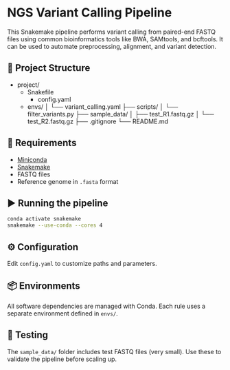 # NGS Variant Calling Pipeline

This Snakemake pipeline performs variant calling from paired-end FASTQ files using common bioinformatics tools like BWA, SAMtools, and bcftools. It can be used to automate preprocessing, alignment, and variant detection.

## 📁 Project Structure

- project/
    - Snakefile
        - config.yaml
    - envs/
│   └── variant_calling.yaml
├── scripts/
│   └── filter_variants.py
├── sample_data/
│   ├── test_R1.fastq.gz
│   └── test_R2.fastq.gz
├── .gitignore
└── README.md

## 🔧 Requirements

- [Miniconda](https://docs.conda.io/en/latest/miniconda.html)
- [Snakemake](https://snakemake.readthedocs.io/en/stable/)
- FASTQ files
- Reference genome in `.fasta` format

## ▶️ Running the pipeline

```bash
conda activate snakemake
snakemake --use-conda --cores 4
```

## ⚙️ Configuration

Edit `config.yaml` to customize paths and parameters.

## 📦 Environments

All software dependencies are managed with Conda. Each rule uses a separate environment defined in `envs/`.

## 🧪 Testing

The `sample_data/` folder includes test FASTQ files (very small). Use these to validate the pipeline before scaling up.
